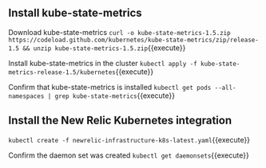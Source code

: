 ## Install kube-state-metrics
Download kube-state-metrics
`curl -o kube-state-metrics-1.5.zip https://codeload.github.com/kubernetes/kube-state-metrics/zip/release-1.5 && unzip kube-state-metrics-1.5.zip`{{execute}}

Install kube-state-metrics in the cluster
`kubectl apply -f kube-state-metrics-release-1.5/kubernetes`{{execute}}

Confirm that kube-state-metrics is installed
`kubectl get pods --all-namespaces | grep kube-state-metrics`{{execute}}

## Install the New Relic Kubernetes integration
`kubectl create -f newrelic-infrastructure-k8s-latest.yaml`{{execute}}

Confirm the daemon set was created
`kubectl get daemonsets`{{execute}}